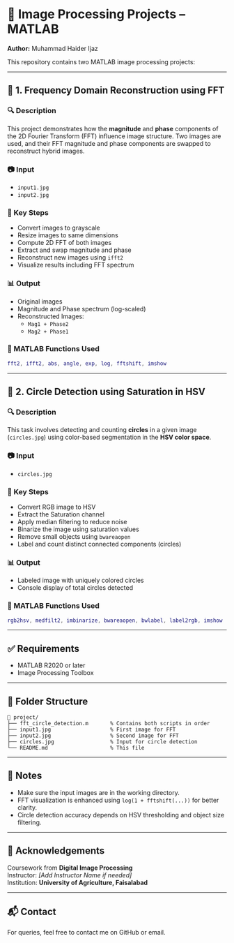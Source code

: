 # 🧠 Image Processing Projects – MATLAB

**Author:** Muhammad Haider Ijaz  
 
 This repository contains two MATLAB image processing projects:

---

## 📌 1. Frequency Domain Reconstruction using FFT

### 🔍 Description
This project demonstrates how the **magnitude** and **phase** components of the 2D Fourier Transform (FFT) influence image structure. Two images are used, and their FFT magnitude and phase components are swapped to reconstruct hybrid images.

### 📷 Input
- `input1.jpg`
- `input2.jpg`

### 🔬 Key Steps
- Convert images to grayscale
- Resize images to same dimensions
- Compute 2D FFT of both images
- Extract and swap magnitude and phase
- Reconstruct new images using `ifft2`
- Visualize results including FFT spectrum

### 📊 Output
- Original images
- Magnitude and Phase spectrum (log-scaled)
- Reconstructed Images:
  - `Mag1 + Phase2`
  - `Mag2 + Phase1`

### 🧪 MATLAB Functions Used
```matlab
fft2, ifft2, abs, angle, exp, log, fftshift, imshow
```

---

## 🎯 2. Circle Detection using Saturation in HSV

### 🔍 Description
This task involves detecting and counting **circles** in a given image (`circles.jpg`) using color-based segmentation in the **HSV color space**.

### 📷 Input
- `circles.jpg`

### 🔬 Key Steps
- Convert RGB image to HSV
- Extract the Saturation channel
- Apply median filtering to reduce noise
- Binarize the image using saturation values
- Remove small objects using `bwareaopen`
- Label and count distinct connected components (circles)

### 📊 Output
- Labeled image with uniquely colored circles
- Console display of total circles detected

### 🧪 MATLAB Functions Used
```matlab
rgb2hsv, medfilt2, imbinarize, bwareaopen, bwlabel, label2rgb, imshow
```

---

## ✅ Requirements
- MATLAB R2020 or later
- Image Processing Toolbox

---

## 📂 Folder Structure
```
📁 project/
├── fft_circle_detection.m       % Contains both scripts in order
├── input1.jpg                   % First image for FFT
├── input2.jpg                   % Second image for FFT
├── circles.jpg                  % Input for circle detection
└── README.md                    % This file
```

---

## 📢 Notes
- Make sure the input images are in the working directory.
- FFT visualization is enhanced using `log(1 + fftshift(...))` for better clarity.
- Circle detection accuracy depends on HSV thresholding and object size filtering.

---

## 🙌 Acknowledgements
Coursework from **Digital Image Processing**  
Instructor: *[Add Instructor Name if needed]*  
Institution: **University of Agriculture, Faisalabad**

---

## 📬 Contact
For queries, feel free to contact me on GitHub or email.

